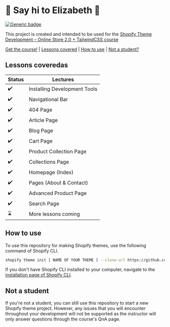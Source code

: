 # :wave: Say hi to Elizabeth :wave:

[![Generic badge](https://img.shields.io/badge/course%20available%3F-yes-green.svg)](https://shields.io/)

This project is created and intended to be used for the [Shopify Theme Development – Online Store 2.0 + TailwindCSS course](https://weeklyhow.com/courses/)


[Get the course!](https://weeklyhow.com/) | [Lessons covered](#lessons-covered) |
[How to use](#how-to-use) | [Not a student?](#not-a-student)

## Lessons coveredas

Status | Lectures
------------ | -------------
:heavy_check_mark: | Installing Development Tools
:heavy_check_mark: | Navigational Bar
:heavy_check_mark: | 404 Page
:heavy_check_mark: | Article Page
:heavy_check_mark: | Blog Page
:heavy_check_mark: | Cart Page
:heavy_check_mark: | Product Collection Page
:heavy_check_mark: | Collections Page
:heavy_check_mark: | Homepage (Index)
:heavy_check_mark: | Pages (About & Contact)
:heavy_check_mark: | Advanced Product Page
:heavy_check_mark: | Search Page
:hourglass: | More lessons coming
 
## How to use

To use this repository for making Shopify themes, use the following command of Shopify CLI.
```sh
shopify theme init [ NAME OF YOUR THEME ] --clone-url https://github.com/polidario/Elizabeth_Clean
```

If you don't have Shopify CLI installed to your computer, navigate to the [installation page of Shopify CLI](https://shopify.dev/themes/tools/cli/installation).

## Not a student

If you're not a student, you can still use this repository to start a new Shopify theme project. However, any issues that you will encounter throughout your development will not be supported as the instructor will only answer questions through the course's QnA page.
